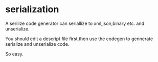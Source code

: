 # serialization

A serilize code generator can seriallize to xml,json,binary etc. and unserialize.

You should edit a descript file first,then use the codegen to gennerate serialize and unserialize code.

So easy.
